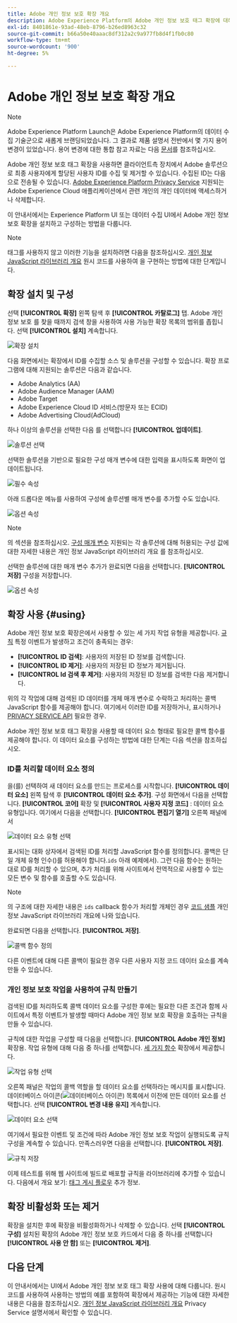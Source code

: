 ```yaml
---
title: Adobe 개인 정보 보호 확장 개요
description: Adobe Experience Platform의 Adobe 개인 정보 보호 태그 확장에 대해 알아봅니다.
exl-id: 8401861e-93ad-48eb-8796-b26ed8963c32
source-git-commit: b66a50e40aaac8df312a2c9a977fb8d4f1fb0c80
workflow-type: tm+mt
source-wordcount: '900'
ht-degree: 5%

---
```


# Adobe 개인 정보 보호 확장 개요

>[!NOTE]
>
>Adobe Experience Platform Launch은 Adobe Experience Platform의 데이터 수집 기술군으로 새롭게 브랜딩되었습니다. 그 결과로 제품 설명서 전반에서 몇 가지 용어 변경이 있었습니다. 용어 변경에 대한 통합 참고 자료는 다음 [문서](../../../term-updates.md)를 참조하십시오.

Adobe 개인 정보 보호 태그 확장을 사용하면 클라이언트측 장치에서 Adobe 솔루션으로 최종 사용자에게 할당된 사용자 ID를 수집 및 제거할 수 있습니다. 수집된 ID는 다음으로 전송될 수 있습니다. [Adobe Experience Platform Privacy Service](../../../../privacy-service/home.md) 지원되는 Adobe Experience Cloud 애플리케이션에서 관련 개인의 개인 데이터에 액세스하거나 삭제합니다.

이 안내서에서는 Experience Platform UI 또는 데이터 수집 UI에서 Adobe 개인 정보 보호 확장을 설치하고 구성하는 방법을 다룹니다.

>[!NOTE]
>
>태그를 사용하지 않고 이러한 기능을 설치하려면 다음을 참조하십시오. [개인 정보 JavaScript 라이브러리 개요](../../../../privacy-service/js-library.md) 원시 코드를 사용하여 을 구현하는 방법에 대한 단계입니다.

##  확장 설치 및 구성

선택 **[!UICONTROL 확장]** 왼쪽 탐색 후 **[!UICONTROL 카탈로그]** 탭. Adobe 개인 정보 보호 를 찾을 때까지 검색 창을 사용하여 사용 가능한 확장 목록의 범위를 좁힙니다. 선택 **[!UICONTROL 설치]** 계속합니다.

![확장 설치](../../../images/extensions/client/privacy/install.png)

다음 화면에서는 확장에서 ID를 수집할 소스 및 솔루션을 구성할 수 있습니다. 확장 프로그램에 대해 지원되는 솔루션은 다음과 같습니다.

* Adobe Analytics (AA)
* Adobe Audience Manager (AAM)
* Adobe Target
* Adobe Experience Cloud ID 서비스(방문자 또는 ECID)
* Adobe Advertising Cloud(AdCloud)

하나 이상의 솔루션을 선택한 다음 를 선택합니다 **[!UICONTROL 업데이트]**.

![솔루션 선택](../../../images/extensions/client/privacy/select-solutions.png)

선택한 솔루션을 기반으로 필요한 구성 매개 변수에 대한 입력을 표시하도록 화면이 업데이트됩니다.

![필수 속성](../../../images/extensions/client/privacy/required-properties.png)

아래 드롭다운 메뉴를 사용하여 구성에 솔루션별 매개 변수를 추가할 수도 있습니다.

![옵션 속성](../../../images/extensions/client/privacy/optional-properties.png)

>[!NOTE]
>
>의 섹션을 참조하십시오. [구성 매개 변수](../../../../privacy-service/js-library.md#config-params) 지원되는 각 솔루션에 대해 허용되는 구성 값에 대한 자세한 내용은 개인 정보 JavaScript 라이브러리 개요 를 참조하십시오.

선택한 솔루션에 대한 매개 변수 추가가 완료되면 다음을 선택합니다. **[!UICONTROL 저장]** 구성을 저장합니다.

![옵션 속성](../../../images/extensions/client/privacy/save-config.png)

## 확장 사용 {#using}

Adobe 개인 정보 보호 확장은에서 사용할 수 있는 세 가지 작업 유형을 제공합니다. [규칙](../../../ui/managing-resources/rules.md) 특정 이벤트가 발생하고 조건이 충족되는 경우:

* **[!UICONTROL ID 검색]**: 사용자의 저장된 ID 정보를 검색합니다.
* **[!UICONTROL ID 제거]**: 사용자의 저장된 ID 정보가 제거됩니다.
* **[!UICONTROL Id 검색 후 제거]**: 사용자의 저장된 ID 정보를 검색한 다음 제거합니다.

위의 각 작업에 대해 검색된 ID 데이터를 개체 매개 변수로 수락하고 처리하는 콜백 JavaScript 함수를 제공해야 합니다. 여기에서 이러한 ID를 저장하거나, 표시하거나 [PRIVACY SERVICE API](../../../../privacy-service/api/overview.md) 필요한 경우.

Adobe 개인 정보 보호 태그 확장을 사용할 때 데이터 요소 형태로 필요한 콜백 함수를 제공해야 합니다. 이 데이터 요소를 구성하는 방법에 대한 단계는 다음 섹션을 참조하십시오.

### ID를 처리할 데이터 요소 정의

을(를) 선택하여 새 데이터 요소를 만드는 프로세스를 시작합니다. **[!UICONTROL 데이터 요소]** 왼쪽 탐색 후 **[!UICONTROL 데이터 요소 추가]**. 구성 화면에서 다음을 선택합니다. **[!UICONTROL 코어]** 확장 및 **[!UICONTROL 사용자 지정 코드]** : 데이터 요소 유형입니다. 여기에서 다음을 선택합니다. **[!UICONTROL 편집기 열기]** 오른쪽 패널에서

![데이터 요소 유형 선택](../../../images/extensions/client/privacy/data-element-type.png)

표시되는 대화 상자에서 검색된 ID를 처리할 JavaScript 함수를 정의합니다. 콜백은 단일 개체 유형 인수()를 허용해야 합니다.`ids` 아래 예제에서). 그런 다음 함수는 원하는 대로 ID를 처리할 수 있으며, 추가 처리를 위해 사이트에서 전역적으로 사용할 수 있는 모든 변수 및 함수를 호출할 수도 있습니다.

>[!NOTE]
>
>의 구조에 대한 자세한 내용은 `ids` callback 함수가 처리할 개체인 경우 [코드 샘플](../../../../privacy-service/js-library.md#samples) 개인 정보 JavaScript 라이브러리 개요에 나와 있습니다.

완료되면 다음을 선택합니다. **[!UICONTROL 저장]**.

![콜백 함수 정의](../../../images/extensions/client/privacy/define-custom-code.png)

다른 이벤트에 대해 다른 콜백이 필요한 경우 다른 사용자 지정 코드 데이터 요소를 계속 만들 수 있습니다.

### 개인 정보 보호 작업을 사용하여 규칙 만들기

검색된 ID를 처리하도록 콜백 데이터 요소를 구성한 후에는 필요한 다른 조건과 함께 사이트에서 특정 이벤트가 발생할 때마다 Adobe 개인 정보 보호 확장을 호출하는 규칙을 만들 수 있습니다.

규칙에 대한 작업을 구성할 때 다음을 선택합니다. **[!UICONTROL Adobe 개인 정보]** 확장용. 작업 유형에 대해 다음 중 하나를 선택합니다. [세 가지 함수](#using) 확장에서 제공합니다.

![작업 유형 선택](../../../images/extensions/client/privacy/action-type.png)

오른쪽 패널은 작업의 콜백 역할을 할 데이터 요소를 선택하라는 메시지를 표시합니다. 데이터베이스 아이콘(![데이터베이스 아이콘](../../../images/extensions/client/privacy/database.png)) 목록에서 이전에 만든 데이터 요소를 선택합니다. 선택 **[!UICONTROL 변경 내용 유지]** 계속합니다.

![데이터 요소 선택](../../../images/extensions/client/privacy/add-data-element.png)

여기에서 필요한 이벤트 및 조건에 따라 Adobe 개인 정보 보호 작업이 실행되도록 규칙 구성을 계속할 수 있습니다. 만족스러우면 다음을 선택합니다. **[!UICONTROL 저장]**.

![규칙 저장](../../../images/extensions/client/privacy/save-rule.png)

이제 테스트를 위해 웹 사이트에 빌드로 배포할 규칙을 라이브러리에 추가할 수 있습니다. 다음에서 개요 보기: [태그 게시 플로우](../../../ui/publishing/overview.md) 추가 정보.

## 확장 비활성화 또는 제거

확장을 설치한 후에 확장을 비활성화하거나 삭제할 수 있습니다. 선택 **[!UICONTROL 구성]** 설치된 확장의 Adobe 개인 정보 보호 카드에서 다음 중 하나를 선택합니다 **[!UICONTROL 사용 안 함]** 또는 **[!UICONTROL 제거]**.

## 다음 단계

이 안내서에서는 UI에서 Adobe 개인 정보 보호 태그 확장 사용에 대해 다룹니다. 원시 코드를 사용하여 사용하는 방법의 예를 포함하여 확장에서 제공하는 기능에 대한 자세한 내용은 다음을 참조하십시오. [개인 정보 JavaScript 라이브러리 개요](../../../../privacy-service/js-library.md) Privacy Service 설명서에서 확인할 수 있습니다.
